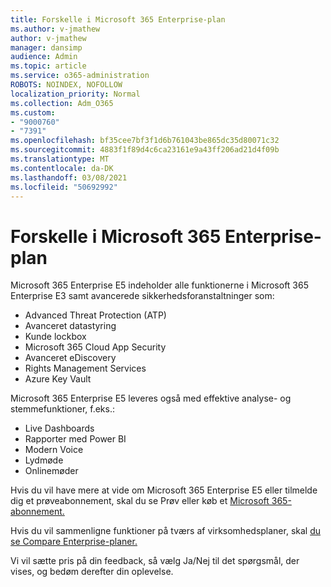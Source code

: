 ```yaml
---
title: Forskelle i Microsoft 365 Enterprise-plan
ms.author: v-jmathew
author: v-jmathew
manager: dansimp
audience: Admin
ms.topic: article
ms.service: o365-administration
ROBOTS: NOINDEX, NOFOLLOW
localization_priority: Normal
ms.collection: Adm_O365
ms.custom:
- "9000760"
- "7391"
ms.openlocfilehash: bf35cee7bf3f1d6b761043be865dc35d80071c32
ms.sourcegitcommit: 4883f1f89d4c6ca23161e9a43ff206ad21d4f09b
ms.translationtype: MT
ms.contentlocale: da-DK
ms.lasthandoff: 03/08/2021
ms.locfileid: "50692992"
---
```

# <a name="microsoft-365-enterprise-plan-differences"></a>Forskelle i Microsoft 365 Enterprise-plan

Microsoft 365 Enterprise E5 indeholder alle funktionerne i Microsoft 365 Enterprise E3 samt avancerede sikkerhedsforanstaltninger som:

- Advanced Threat Protection (ATP)
- Avanceret datastyring
- Kunde lockbox
- Microsoft 365 Cloud App Security
- Avanceret eDiscovery
- Rights Management Services
- Azure Key Vault

Microsoft 365 Enterprise E5 leveres også med effektive analyse- og stemmefunktioner, f.eks.:

- Live Dashboards
- Rapporter med Power BI
- Modern Voice
- Lydmøde
- Onlinemøder

Hvis du vil have mere at vide om Microsoft 365 Enterprise E5 eller tilmelde dig et prøveabonnement, skal du se Prøv eller køb et [Microsoft 365-abonnement.](https://go.microsoft.com/fwlink/?linkid=2099673)

Hvis du vil sammenligne funktioner på tværs af virksomhedsplaner, skal [du se Compare Enterprise-planer.](https://go.microsoft.com/fwlink/?linkid=2097200)

Vi vil sætte pris på din feedback, så vælg Ja/Nej til det spørgsmål, der vises, og bedøm derefter din oplevelse.
